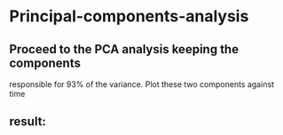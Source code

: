 # Principal-components-analysis
##  Proceed to the PCA analysis keeping the components
responsible for 93% of the variance. Plot these two components
against time
## result:
